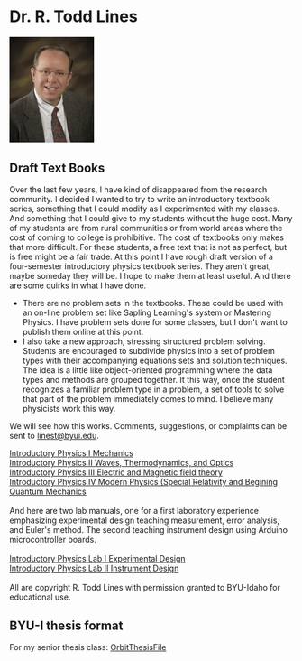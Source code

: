 
# Dr. R. Todd Lines  
<img src="RTLsmall.jpg" alt="photo" width="150"/>

## Draft Text Books
Over the last few years, I have kind of disappeared from the research community.  I decided I wanted to try to write an introductory textbook series, something that I could modify as I experimented with my classes. And something that I could give to my students without the huge cost.  Many of my students are from rural communities or from world areas where the cost of coming to college is prohibitive. The cost of textbooks only makes that more difficult. For these students, a free text that is not as perfect, but is free might be a fair trade. At this point I have rough draft version of a four-semester introductory physics textbook series. They aren't great, maybe someday they will be. I hope to make them at least useful.  And there are some quirks in what I have done. 
* There are no problem sets in the textbooks.  These could be used with an on-line problem set like Sapling Learning's system or Mastering Physics.  I have problem sets done for some classes, but I don't want to publish them online at this point.  
* I also take a new approach, stressing structured problem solving. Students are encouraged to subdivide physics into a set of problem types with their accompanying equations sets and solution techniques. The idea is a little like object-oriented programming where the data types and methods are grouped together. It this way, once the student recognizes a familiar problem type in a problem, a set of tools to solve that part of the problem immediately comes to mind.  I believe many physicists work this way. <br />

We will see how this works. Comments, suggestions, or complaints can be sent to linest@byui.edu.


[Introductory Physics I Mechanics](https://rtlines.github.io/PH121_Text_Book_0.31071.pdf)
<br />
[Introductory Physics II Waves, Thermodynamics, and Optics](https://rtlines.github.io/ph123_text_book.v0.52.pdf)
<br />
[Introductory Physics III Electric and Magnetic field theory](https://rtlines.github.io/Lecture_Notes_PH-220.pdf)
<br />
[Introductory Physics IV Modern Physics (Special Relativity and Begining Quantum Mechanics](https://rtlines.github.io/lecture_notesph279.pdf)
<br /><br />
And here are two lab manuals, one for a first laboratory experience emphasizing experimental design teaching measurement, error analysis, and Euler's method. The second teaching instrument design using Arduino microcontroller boards.<br /><br />
[Introductory Physics Lab I Experimental Design](https://rtlines.github.io/ph150_lab_manual.pdf)<br />
[Introductory Physics Lab II Instrument Design](https://rtlines.github.io/ph250_lab_manual_v13_arduino_0.622.pdf)<br />
<br />
All are copyright R. Todd Lines with permission granted to BYU-Idaho for educational use.
<br />
## BYU-I thesis format
For my senior thesis class:
[OrbitThesisFile](https://rtlines.github.io/ThesisOrbit.pdf)

<br /><br />



